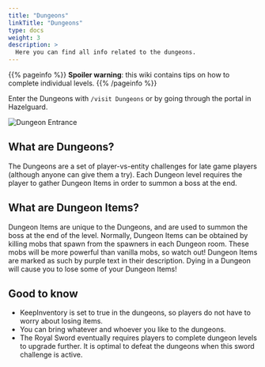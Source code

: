 ```yaml
---
title: "Dungeons"
linkTitle: "Dungeons"
type: docs
weight: 3
description: >
  Here you can find all info related to the dungeons.
---
```


{{% pageinfo %}}
**Spoiler warning**: this wiki contains tips on how to complete individual levels.
{{% /pageinfo %}}

Enter the Dungeons with `/visit Dungeons` or by going through the portal in Hazelguard.

<div class="screenshot"><img src="/images/dungeons/dungeon_entrance.png" alt="Dungeon Entrance"></div>

## What are Dungeons?
The Dungeons are a set of player-vs-entity challenges for late game players (although anyone can give them a try). Each Dungeon level requires the player to gather Dungeon Items in order to summon a boss at the end. 

## What are Dungeon Items?
Dungeon Items are unique to the Dungeons, and are used to summon the boss at the end of the level. Normally, Dungeon Items can be obtained by killing mobs that spawn from the spawners in each Dungeon room. These mobs will be more powerful than vanilla mobs, so watch out! Dungeon Items are marked as such by purple text in their description. Dying in a Dungeon will cause you to lose some of your Dungeon Items!

## Good to know
- KeepInventory is set to true in the dungeons, so players do not have to worry about losing items.
- You can bring whatever and whoever you like to the dungeons.
- The Royal Sword eventually requires players to complete dungeon levels to upgrade further. It is optimal to defeat the dungeons when this sword challenge is active. 